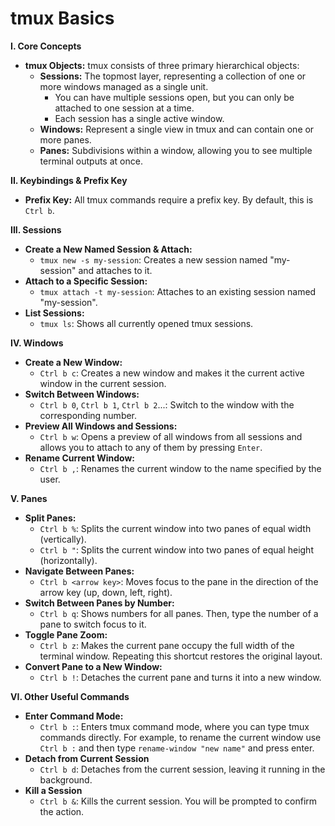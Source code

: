 # tmux Basics

**I. Core Concepts**

*   **tmux Objects:** tmux consists of three primary hierarchical objects:
    *   **Sessions:** The topmost layer, representing a collection of one or more windows managed as a single unit.
        *   You can have multiple sessions open, but you can only be attached to one session at a time.
        *   Each session has a single active window.
    *   **Windows:** Represent a single view in tmux and can contain one or more panes.
    *   **Panes:** Subdivisions within a window, allowing you to see multiple terminal outputs at once.

**II. Keybindings & Prefix Key**

*   **Prefix Key:** All tmux commands require a prefix key. By default, this is `Ctrl b`.

**III. Sessions**

*   **Create a New Named Session & Attach:**
    *   `tmux new -s my-session`: Creates a new session named "my-session" and attaches to it.
*   **Attach to a Specific Session:**
    *   `tmux attach -t my-session`: Attaches to an existing session named "my-session".
*   **List Sessions:**
    *  `tmux ls`: Shows all currently opened tmux sessions.

**IV. Windows**

*   **Create a New Window:**
    *   `Ctrl b c`: Creates a new window and makes it the current active window in the current session.
*   **Switch Between Windows:**
    *   `Ctrl b 0`, `Ctrl b 1`, `Ctrl b 2`...: Switch to the window with the corresponding number.
*   **Preview All Windows and Sessions:**
    *   `Ctrl b w`: Opens a preview of all windows from all sessions and allows you to attach to any of them by pressing `Enter`.
*   **Rename Current Window:**
    *   `Ctrl b ,`: Renames the current window to the name specified by the user.

**V. Panes**

*   **Split Panes:**
    *   `Ctrl b %`: Splits the current window into two panes of equal width (vertically).
    *   `Ctrl b "`: Splits the current window into two panes of equal height (horizontally).
*   **Navigate Between Panes:**
    *   `Ctrl b <arrow key>`: Moves focus to the pane in the direction of the arrow key (up, down, left, right).
*   **Switch Between Panes by Number:**
    *   `Ctrl b q`: Shows numbers for all panes. Then, type the number of a pane to switch focus to it.
*   **Toggle Pane Zoom:**
    *   `Ctrl b z`: Makes the current pane occupy the full width of the terminal window. Repeating this shortcut restores the original layout.
*   **Convert Pane to a New Window:**
    *  `Ctrl b !`: Detaches the current pane and turns it into a new window.

**VI. Other Useful Commands**

*   **Enter Command Mode:**
    *   `Ctrl b :`: Enters tmux command mode, where you can type tmux commands directly. For example, to rename the current window use `Ctrl b :` and then type `rename-window "new name"` and press enter.
*  **Detach from Current Session**
   *  `Ctrl b d`: Detaches from the current session, leaving it running in the background.
*  **Kill a Session**
   *   `Ctrl b &`: Kills the current session. You will be prompted to confirm the action.